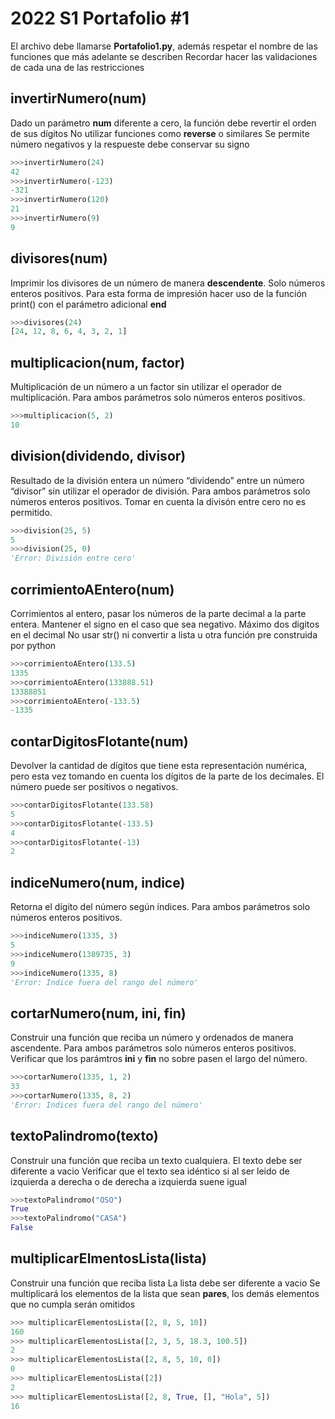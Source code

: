 # 2022 S1 Portafolio #1

El archivo debe llamarse **Portafolio1.py**, además respetar el nombre de las funciones que más adelante se describen
Recordar hacer las validaciones de cada una de las restricciones

## invertirNumero(num)
Dado un parámetro **num** diferente a cero, la función debe revertir el orden de sus dígitos
No utilizar funciones como **reverse** o similares
Se permite número negativos y la respueste debe conservar su signo
```python
>>>invertirNumero(24)
42
>>>invertirNumero(-123)
-321
>>>invertirNumero(120)
21
>>>invertirNumero(9)
9
```

## divisores(num)
Imprimir los divisores de un número de manera **descendente**.
Solo números enteros positivos.
Para esta forma de impresión hacer uso de la función print() con el parámetro adicional **end**

```python
>>>divisores(24)
[24, 12, 8, 6, 4, 3, 2, 1]
```

## multiplicacion(num, factor)  
Multiplicación de un número  a un factor sin utilizar el operador de multiplicación.
Para ambos parámetros solo números enteros positivos.

```python
>>>multiplicacion(5, 2)
10
```

## division(dividendo, divisor)
Resultado de la división entera un número “dividendo” entre un número “divisor” sin utilizar el operador de división.
Para ambos parámetros solo números enteros positivos.
Tomar en cuenta la divisón entre cero no es permitido.

```python
>>>division(25, 5)
5
>>>division(25, 0)
'Error: División entre cero'  
```

## corrimientoAEntero(num)
Corrimientos al entero, pasar los números de la parte decimal a la parte entera.
Mantener el signo en el caso que sea negativo.
Máximo dos digitos en el decimal
No usar str() ni convertir a lista u otra función pre construida por python

```python
>>>corrimientoAEntero(133.5)   
1335
>>>corrimientoAEntero(133888.51)   
13388851
>>>corrimientoAEntero(-133.5)   
-1335
```
## contarDigitosFlotante(num)
Devolver la cantidad de dígitos que tiene esta representación numérica, pero esta vez tomando en cuenta los dígitos de la parte de los decimales. 
El número puede ser positivos o negativos.
```python
>>>contarDigitosFlotante(133.58)
5
>>>contarDigitosFlotante(-133.5)
4
>>>contarDigitosFlotante(-13)
2
```
## indiceNumero(num, indice)
Retorna el dígito del número según índices.
Para ambos parámetros solo números enteros positivos.
```python
>>>indiceNumero(1335, 3)  	
5
>>>indiceNumero(1389735, 3)  	
9
>>>indiceNumero(1335, 8)
'Error: Indice fuera del rango del número'
```
## cortarNumero(num, ini, fin)
Construir una función que reciba un número y ordenados de manera ascendente.
Para ambos parámetros solo números enteros positivos.
Verificar que los parámtros **ini** y **fin** no sobre pasen el largo del número.
```python
>>>cortarNumero(1335, 1, 2)
33
>>>cortarNumero(1335, 8, 2)
'Error: Indices fuera del rango del número'
```

## textoPalindromo(texto)
Construir una función que reciba un texto cualquiera.
El texto debe ser diferente a vacio
Verificar que el texto sea idéntico si al ser leido de izquierda a derecha o de derecha a izquierda suene igual
```python
>>>textoPalindromo("OSO")
True
>>>textoPalindromo("CASA")
False
```

## multiplicarElmentosLista(lista)
Construir una función que reciba lista 
La lista debe ser diferente a vacio
Se multiplicará los elementos de la lista que sean **pares**, los demás elementos que no cumpla serán omitidos

```python
>>> multiplicarElementosLista([2, 8, 5, 10])
160
>>> multiplicarElementosLista([2, 3, 5, 18.3, 100.5])
2
>>> multiplicarElementosLista([2, 8, 5, 10, 0])
0
>>> multiplicarElementosLista([2])
2
>>> multiplicarElementosLista([2, 8, True, [], "Hola", 5])
16
```
